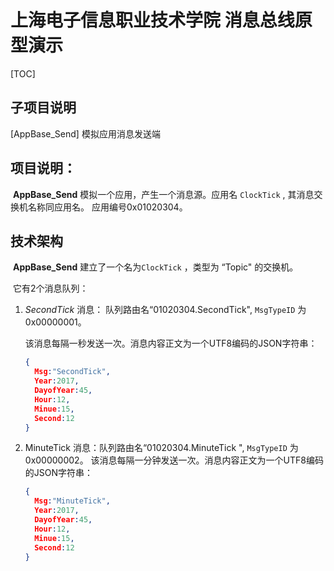 


上海电子信息职业技术学院 消息总线原型演示 
===========================================================
[TOC]

## 子项目说明

[AppBase_Send]  模拟应用消息发送端







## 项目说明：

​	**AppBase_Send** 模拟一个应用，产生一个消息源。应用名 `ClockTick` , 其消息交换机名称同应用名。 应用编号0x01020304。







## 技术架构

​	**AppBase_Send** 建立了一个名为`ClockTick` ，类型为 “Topic" 的交换机。

​	它有2个消息队列：

1. *SecondTick* 消息： 队列路由名“01020304.SecondTick", `MsgTypeID` 为 0x00000001。

   该消息每隔一秒发送一次。消息内容正文为一个UTF8编码的JSON字符串：

   ```json
   {
     Msg:"SecondTick",
     Year:2017,
     DayofYear:45,
     Hour:12,
     Minue:15,
     Second:12
   }
   ```

2. MinuteTick 消息：队列路由名“01020304.MinuteTick ", `MsgTypeID` 为 0x00000002。
   该消息每隔一分钟发送一次。消息内容正文为一个UTF8编码的JSON字符串：
   ```json
   {
     Msg:"MinuteTick",
     Year:2017,
     DayofYear:45,
     Hour:12,
     Minue:15,
     Second:12
   }
   ```